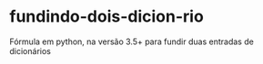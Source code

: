 # fundindo-dois-dicion-rio
Fórmula em python, na versão 3.5+ para fundir duas entradas de dicionários
